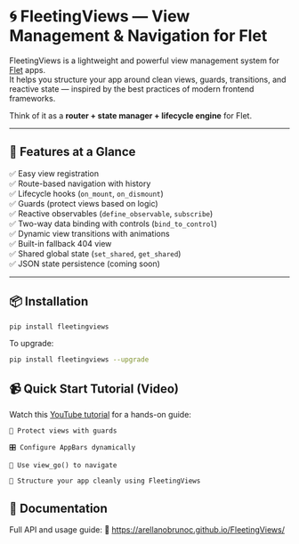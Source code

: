 # 🌀 FleetingViews — View Management & Navigation for Flet

FleetingViews is a lightweight and powerful view management system for [Flet](https://flet.dev) apps.  
It helps you structure your app around clean views, guards, transitions, and reactive state — inspired by the best practices of modern frontend frameworks.

Think of it as a **router + state manager + lifecycle engine** for Flet.

---

## 🚀 Features at a Glance

✅ Easy view registration  
✅ Route-based navigation with history  
✅ Lifecycle hooks (`on_mount`, `on_dismount`)  
✅ Guards (protect views based on logic)  
✅ Reactive observables (`define_observable`, `subscribe`)  
✅ Two-way data binding with controls (`bind_to_control`)  
✅ Dynamic view transitions with animations  
✅ Built-in fallback 404 view  
✅ Shared global state (`set_shared`, `get_shared`)  
✅ JSON state persistence (coming soon)

---

## 📦 Installation

```bash
pip install fleetingviews
```

To upgrade:

```bash
pip install fleetingviews --upgrade
```

## 📹 Quick Start Tutorial (Video)

Watch this [YouTube tutorial](https://www.youtube.com/watch?v=eCoyLg9uHiY) for a hands-on guide:

    🔐 Protect views with guards

    🎛️ Configure AppBars dynamically

    🔁 Use view_go() to navigate

    🧠 Structure your app cleanly using FleetingViews



## 📄 Documentation
Full API and usage guide:
🔗 https://arellanobrunoc.github.io/FleetingViews/




    
